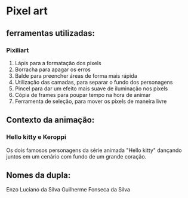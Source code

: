 # Pixel art

## ferramentas utilizadas:

### Pixiliart
1. Lápis para a formatação dos pixels
2. Borracha para apagar os erros
3. Balde para preencher áreas de forma mais rápida
4. Utilização das camadas, para separar o fundo dos personagens
5. Pincel para dar um efeito mais suave de iluminação nos pixels
6. Cópia de frames para poupar tempo na hora de animar
7. Ferramenta de seleção, para mover os pixels de maneira livre

## Contexto da animação:

### Hello kitty e Keroppi

Os dois famosos personagens da série animada "Hello kitty" dançando juntos em um cenário com fundo de um grande coração.

## Nomes da dupla:
Enzo Luciano da Silva
Guilherme Fonseca da Silva
